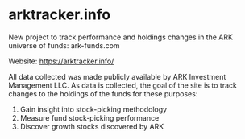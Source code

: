 # arktracker.info
New project to track performance and holdings changes in the ARK universe of funds: ark-funds.com

Website: https://arktracker.info/

All data collected was made publicly available by ARK Investment Management LLC. As data is collected, the goal of the site is to track changes to the holdings of the funds for these purposes:
1. Gain insight into stock-picking methodology
2. Measure fund stock-picking performance
3. Discover growth stocks discovered by ARK

